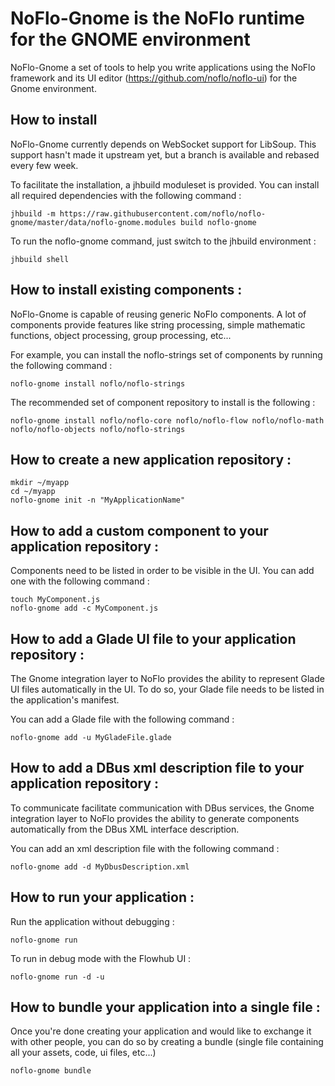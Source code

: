 # NoFlo-Gnome is the NoFlo runtime for the GNOME environment

NoFlo-Gnome a set of tools to help you write applications using the
NoFlo framework and its UI editor (https://github.com/noflo/noflo-ui)
for the Gnome environment.

## How to install

NoFlo-Gnome currently depends on WebSocket support for LibSoup. This
support hasn't made it upstream yet, but a branch is available and
rebased every few week.

To facilitate the installation, a jhbuild moduleset is provided. You
can install all required dependencies with the following command :
```
jhbuild -m https://raw.githubusercontent.com/noflo/noflo-gnome/master/data/noflo-gnome.modules build noflo-gnome
```

To run the noflo-gnome command, just switch to the jhbuild environment :
```
jhbuild shell
```

## How to install existing components :

NoFlo-Gnome is capable of reusing generic NoFlo components. A lot of
components provide features like string processing, simple mathematic
functions, object processing, group processing, etc...

For example, you can install the noflo-strings set of components by
running the following command :

```
noflo-gnome install noflo/noflo-strings
```

The recommended set of component repository to install is the
following :

```
noflo-gnome install noflo/noflo-core noflo/noflo-flow noflo/noflo-math noflo/noflo-objects noflo/noflo-strings
```

## How to create a new application repository :

```
mkdir ~/myapp
cd ~/myapp
noflo-gnome init -n "MyApplicationName"
```

## How to add a custom component to your application repository :

Components need to be listed in order to be visible in the UI.
You can add one with the following command :
```
touch MyComponent.js
noflo-gnome add -c MyComponent.js
```

## How to add a Glade UI file to your application repository :

The Gnome integration layer to NoFlo provides the ability to represent
Glade UI files automatically in the UI. To do so, your Glade file
needs to be listed in the application's manifest.

You can add a Glade file with the following command :
```
noflo-gnome add -u MyGladeFile.glade
```

## How to add a DBus xml description file to your application repository :

To communicate facilitate communication with DBus services, the Gnome
integration layer to NoFlo provides the ability to generate components
automatically from the DBus XML interface description.

You can add an xml description file with the following command :
```
noflo-gnome add -d MyDbusDescription.xml
```

## How to run your application :

Run the application without debugging :
```
noflo-gnome run
```

To run in debug mode with the Flowhub UI :
```
noflo-gnome run -d -u
```

## How to bundle your application into a single file :

Once you're done creating your application and would like to exchange
it with other people, you can do so by creating a bundle (single file
containing all your assets, code, ui files, etc...)

```
noflo-gnome bundle
```
